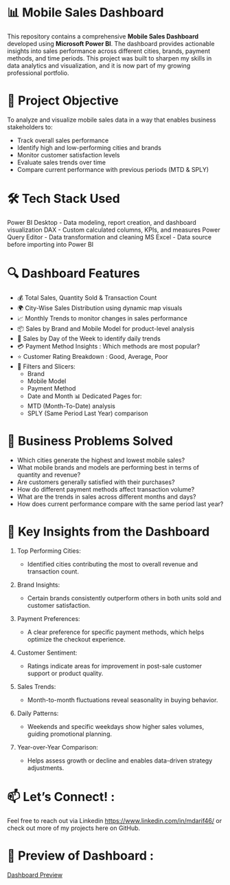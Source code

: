 # 📊 Mobile Sales Dashboard 

This repository contains a comprehensive **Mobile Sales Dashboard** developed using **Microsoft Power BI**. The dashboard provides actionable insights into sales performance across different cities, brands, payment methods, and time periods. This project was built to sharpen my skills in data analytics and visualization, and it is now part of my growing professional portfolio.



# 🧩 Project Objective

To analyze and visualize mobile sales data in a way that enables business stakeholders to:
- Track overall sales performance
- Identify high and low-performing cities and brands
- Monitor customer satisfaction levels
- Evaluate sales trends over time
- Compare current performance with previous periods (MTD & SPLY)



# 🛠️ Tech Stack Used

 Power BI Desktop - Data modeling, report creation, and dashboard visualization
 DAX - Custom calculated columns, KPIs, and measures 
 Power Query Editor - Data transformation and cleaning 
 MS Excel - Data source before importing into Power BI



# 🔍 Dashboard Features

- 💰 Total Sales, Quantity Sold & Transaction Count
- 🌍 City-Wise Sales Distribution using dynamic map visuals
- 📈 Monthly Trends to monitor changes in sales performance
- 📦 Sales by Brand and Mobile Model for product-level analysis
- 📆 Sales by Day of the Week to identify daily trends
- 💳 Payment Method Insights : Which methods are most popular?
- ⭐ Customer Rating Breakdown : Good, Average, Poor
- 🔄 Filters and Slicers:
  - Brand
  - Mobile Model
  - Payment Method
  - Date and Month
  📊 Dedicated Pages for:
  - MTD (Month-To-Date) analysis
  - SPLY (Same Period Last Year) comparison

 

# 🧠 Business Problems Solved

- Which cities generate the highest and lowest mobile sales?
- What mobile brands and models are performing best in terms of quantity and revenue? 
- Are customers generally satisfied with their purchases?
- How do different payment methods affect transaction volume?
- What are the trends in sales across different months and days?
- How does current performance compare with the same period last year?



# 🔎 Key Insights from the Dashboard

1. Top Performing Cities:
   - Identified cities contributing the most to overall revenue and transaction count.

2. Brand Insights:
   - Certain brands consistently outperform others in both units sold and customer satisfaction.

3. Payment Preferences:
   - A clear preference for specific payment methods, which helps optimize the checkout experience.

4. Customer Sentiment:
   - Ratings indicate areas for improvement in post-sale customer support or product quality.

5. Sales Trends:
   - Month-to-month fluctuations reveal seasonality in buying behavior.

6. Daily Patterns:
   - Weekends and specific weekdays show higher sales volumes, guiding promotional planning.

7. Year-over-Year Comparison:
   - Helps assess growth or decline and enables data-driven strategy adjustments.
  


# 📫 Let’s Connect! :
Feel free to reach out via Linkedin https://www.linkedin.com/in/mdarif46/ or check out more of my projects here on GitHub.




# 🔎 Preview of Dashboard :

  [Dashboard Preview](https://github.com/Analyst-Arif/Mobile-Sales-Dashboard/blob/main/Dashboard%20Preview.png)
     


